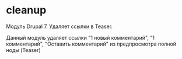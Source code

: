 # cleanup
Модуль Drupal 7. Удаляет ссылки в Teaser.

Данный модуль удаляет ссылки "1 новый комментарий", "1 комментарий", "Оставить комментарий" из предпросмотра полной ноды (Teaser)
